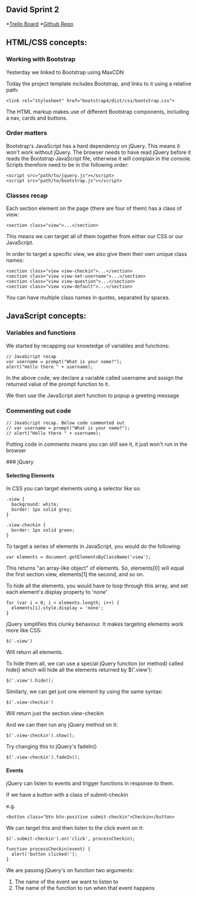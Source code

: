 ## David Sprint 2

*[Trello Board](https://trello.com/b/8UZCBYz3/david-sprint-2)
*[Github Repo](https://github.com/bridgeatwaterloo/david-javascript-intro)

## HTML/CSS concepts:

### Working with Bootstrap

Yesterday we linked to Bootstrap using MaxCDN

Today the project template includes Bootstrap, and links to it using a relative path:

```
<link rel="stylesheet" href="bootstrap4/dist/css/bootstrap.css">
```

The HTML markup makes use of different Bootstrap components, including a nav, cards and buttons.

### Order matters

Bootstrap's JavaScript has a hard dependency on jQuery. This means it won't work without jQuery. The browser needs to have read jQuery before it reads the Bootstrap JavaScript file, otherwise it will complain in the console. Scripts therefore need to be in the following order:

```
<script src="path/to/jquery.js"></script>
<script src="path/to/bootstrap.js"></script>
```

### Classes recap

Each section element on the page (there are four of them) has a class of view:

```
<section class="view">...</section>
```

This means we can target all of them together from either our CSS or our JavaScript.

In order to target a specific view, we also give them their own unique class names:

```
<section class="view view-checkin">...</section>
<section class="view view-set-username">...</section>
<section class="view view-question">...</section>
<section class="view view-default">...</section>
```

You can have multiple class names in quotes, separated by spaces.

## JavaScript concepts:

### Variables and functions

We started by recapping our knowledge of variables and functions:

```
// JavaScript recap
var username = prompt("What is your name?");
alert("Hello there " + username);
```

In the above code, we declare a variable called username and assign the returned value of the prompt function to it.

We then use the JavaScript alert function to popup a greeting message

### Commenting out code

```
// JavaScript recap. Below code commented out
// var username = prompt("What is your name?");
// alert("Hello there " + username);
```

Putting code in comments means you can still see it, it just won't run in the browser

### jQuery

#### Selecting Elements

In CSS you can target elements using a selector like so:

```
.view {
  background: white;
  border: 1px solid grey;
}

.view-checkin {
  border: 1px solid green;
}
```

To target a series of elements in JavaScript, you would do the following:

```
var elements = document.getElementsByClassName('view');

```

This returns "an array-like object" of elements. So, elements[0] will equal the first section.view, elements[1] the second, and so on.

To hide all the elements, you would have to loop through this array, and set each element's display property to 'none'

```
for (var i = 0; i < elements.length; i++) {
  elements[i].style.display = 'none';
}

```

jQuery simplifies this clunky behaviour. It makes targeting elements work more like CSS:

```
$('.view')
```

Will return all elements.

To hide them all, we can use a special jQuery function (or method) called hide() which will hide all the elements returned by $('.view'):


```
$('.view').hide();
```

Similarly, we can get just one element by using the same syntax:

```
$('.view-checkin')
```

Will return just the section.view-checkin

And we can then run any jQuery method on it:

```
$('.view-checkin').show();
```

Try changing this to jQuery's fadeIn()

```
$('.view-checkin').fadeIn();
```

#### Events

jQuery can listen to events and trigger functions in response to them.

If we have a button with a class of submit-checkin

e.g.

```
<button class="btn btn-positive submit-checkin">Checkin</button>
```

We can target this and then listen to the click event on it:

```
$('.submit-checkin').on('click', processCheckin);

function processCheckin(event) {
  alert('button clicked!');
}
```

We are passing jQuery's on function two arguments:

1. The name of the event we want to listen to
2. The name of the function to run when that event happens








